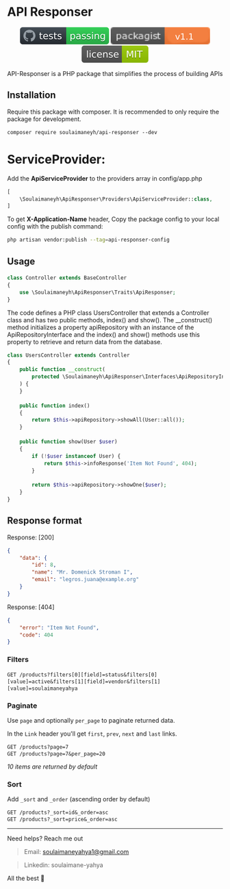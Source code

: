 # API Responser

<p align="center">
<a href="https://github.com/soulaimaneyahya/api-responser"><img src="./assets/tests.svg" alt="Tests"></a>
<a href="https://packagist.org/packages/soulaimaneyh/api-responser"><img src="./assets/version.svg" alt="Version"></a>
<a href="https://github.com/soulaimaneyahya/api-responser"><img src="./assets/license.svg" alt="License"></a>
</p>

API-Responser is a PHP package that simplifies the process of building APIs

## Installation
Require this package with composer. It is recommended to only require the package for development.

```shell
composer require soulaimaneyh/api-responser --dev
```

# ServiceProvider:

Add the **ApiServiceProvider** to the providers array in config/app.php
```php
[
    \Soulaimaneyh\ApiResponser\Providers\ApiServiceProvider::class,
]
```

To get **X-Application-Name** header, Copy the package config to your local config with the publish command:

```sh
php artisan vendor:publish --tag=api-responser-config
```

## Usage

```php
class Controller extends BaseController
{
    use \Soulaimaneyh\ApiResponser\Traits\ApiResponser;
}
```

The code defines a PHP class UsersController that extends a Controller class and has two public methods, index() and show(). The __construct() method initializes a property apiRepository with an instance of the ApiRepositoryInterface and the index() and show() methods use this property to retrieve and return data from the database.

```php
class UsersController extends Controller
{
    public function __construct(
        protected \Soulaimaneyh\ApiResponser\Interfaces\ApiRepositoryInterface $apiRepository
    ) {
    }

    public function index()
    {
        return $this->apiRepository->showAll(User::all());
    }

    public function show(User $user)
    {
        if (!$user instanceof User) {
            return $this->infoResponse('Item Not Found', 404);
        }

        return $this->apiRepository->showOne($user);
    }
}
```

## Response format

Response: [200]

```json
{
    "data": {
        "id": 8,
        "name": "Mr. Domenick Stroman I",
        "email": "legros.juana@example.org"
    }
}
```

Response: [404]

```json
{
    "error": "Item Not Found",
    "code": 404
}
```

### Filters

```
GET /products?filters[0][field]=status&filters[0][value]=active&filters[1][field]=vendor&filters[1][value]=soulaimaneyahya
```

### Paginate

Use `page` and optionally `per_page` to paginate returned data.

In the `Link` header you'll get `first`, `prev`, `next` and `last` links.


```
GET /products?page=7
GET /products?page=7&per_page=20
```

_10 items are returned by default_

### Sort

Add `_sort` and `_order` (ascending order by default)

```
GET /products?_sort=id&_order=asc
GET /products?_sort=price&_order=asc
```

---

Need helps? Reach me out

> Email: soulaimaneyahya1@gmail.com

> Linkedin: soulaimane-yahya

All the best :beer:

